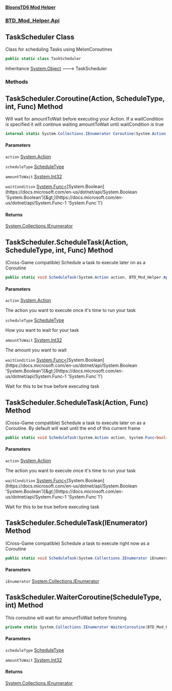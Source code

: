 #### [BloonsTD6 Mod Helper](index.md 'index')
### [BTD_Mod_Helper.Api](index.md#BTD_Mod_Helper.Api 'BTD_Mod_Helper.Api')

## TaskScheduler Class

Class for scheduling Tasks using MelonCoroutines

```csharp
public static class TaskScheduler
```

Inheritance [System.Object](https://docs.microsoft.com/en-us/dotnet/api/System.Object 'System.Object') &#129106; TaskScheduler
### Methods

<a name='BTD_Mod_Helper.Api.TaskScheduler.Coroutine(System.Action,BTD_Mod_Helper.Api.Enums.ScheduleType,int,System.Func_bool_)'></a>

## TaskScheduler.Coroutine(Action, ScheduleType, int, Func<bool>) Method

Will wait for amountToWait before executing your Action. If a waitCondition is specified it will continue waiting amountToWait until waitCondition is true

```csharp
internal static System.Collections.IEnumerator Coroutine(System.Action action, BTD_Mod_Helper.Api.Enums.ScheduleType scheduleType, int amountToWait, System.Func<bool> waitCondition=null);
```
#### Parameters

<a name='BTD_Mod_Helper.Api.TaskScheduler.Coroutine(System.Action,BTD_Mod_Helper.Api.Enums.ScheduleType,int,System.Func_bool_).action'></a>

`action` [System.Action](https://docs.microsoft.com/en-us/dotnet/api/System.Action 'System.Action')

<a name='BTD_Mod_Helper.Api.TaskScheduler.Coroutine(System.Action,BTD_Mod_Helper.Api.Enums.ScheduleType,int,System.Func_bool_).scheduleType'></a>

`scheduleType` [ScheduleType](BTD_Mod_Helper.Api.Enums.ScheduleType.md 'BTD_Mod_Helper.Api.Enums.ScheduleType')

<a name='BTD_Mod_Helper.Api.TaskScheduler.Coroutine(System.Action,BTD_Mod_Helper.Api.Enums.ScheduleType,int,System.Func_bool_).amountToWait'></a>

`amountToWait` [System.Int32](https://docs.microsoft.com/en-us/dotnet/api/System.Int32 'System.Int32')

<a name='BTD_Mod_Helper.Api.TaskScheduler.Coroutine(System.Action,BTD_Mod_Helper.Api.Enums.ScheduleType,int,System.Func_bool_).waitCondition'></a>

`waitCondition` [System.Func&lt;](https://docs.microsoft.com/en-us/dotnet/api/System.Func-1 'System.Func`1')[System.Boolean](https://docs.microsoft.com/en-us/dotnet/api/System.Boolean 'System.Boolean')[&gt;](https://docs.microsoft.com/en-us/dotnet/api/System.Func-1 'System.Func`1')

#### Returns
[System.Collections.IEnumerator](https://docs.microsoft.com/en-us/dotnet/api/System.Collections.IEnumerator 'System.Collections.IEnumerator')

<a name='BTD_Mod_Helper.Api.TaskScheduler.ScheduleTask(System.Action,BTD_Mod_Helper.Api.Enums.ScheduleType,int,System.Func_bool_)'></a>

## TaskScheduler.ScheduleTask(Action, ScheduleType, int, Func<bool>) Method

(Cross-Game compatible) Schedule a task to execute later on as a Coroutine

```csharp
public static void ScheduleTask(System.Action action, BTD_Mod_Helper.Api.Enums.ScheduleType scheduleType, int amountToWait, System.Func<bool> waitCondition=null);
```
#### Parameters

<a name='BTD_Mod_Helper.Api.TaskScheduler.ScheduleTask(System.Action,BTD_Mod_Helper.Api.Enums.ScheduleType,int,System.Func_bool_).action'></a>

`action` [System.Action](https://docs.microsoft.com/en-us/dotnet/api/System.Action 'System.Action')

The action you want to execute once it's time to run your task

<a name='BTD_Mod_Helper.Api.TaskScheduler.ScheduleTask(System.Action,BTD_Mod_Helper.Api.Enums.ScheduleType,int,System.Func_bool_).scheduleType'></a>

`scheduleType` [ScheduleType](BTD_Mod_Helper.Api.Enums.ScheduleType.md 'BTD_Mod_Helper.Api.Enums.ScheduleType')

How you want to wait for your task

<a name='BTD_Mod_Helper.Api.TaskScheduler.ScheduleTask(System.Action,BTD_Mod_Helper.Api.Enums.ScheduleType,int,System.Func_bool_).amountToWait'></a>

`amountToWait` [System.Int32](https://docs.microsoft.com/en-us/dotnet/api/System.Int32 'System.Int32')

The amount you want to wait

<a name='BTD_Mod_Helper.Api.TaskScheduler.ScheduleTask(System.Action,BTD_Mod_Helper.Api.Enums.ScheduleType,int,System.Func_bool_).waitCondition'></a>

`waitCondition` [System.Func&lt;](https://docs.microsoft.com/en-us/dotnet/api/System.Func-1 'System.Func`1')[System.Boolean](https://docs.microsoft.com/en-us/dotnet/api/System.Boolean 'System.Boolean')[&gt;](https://docs.microsoft.com/en-us/dotnet/api/System.Func-1 'System.Func`1')

Wait for this to be true before executing task

<a name='BTD_Mod_Helper.Api.TaskScheduler.ScheduleTask(System.Action,System.Func_bool_)'></a>

## TaskScheduler.ScheduleTask(Action, Func<bool>) Method

(Cross-Game compatible) Schedule a task to execute later on as a Coroutine. By default will wait until the end of this current frame

```csharp
public static void ScheduleTask(System.Action action, System.Func<bool> waitCondition=null);
```
#### Parameters

<a name='BTD_Mod_Helper.Api.TaskScheduler.ScheduleTask(System.Action,System.Func_bool_).action'></a>

`action` [System.Action](https://docs.microsoft.com/en-us/dotnet/api/System.Action 'System.Action')

The action you want to execute once it's time to run your task

<a name='BTD_Mod_Helper.Api.TaskScheduler.ScheduleTask(System.Action,System.Func_bool_).waitCondition'></a>

`waitCondition` [System.Func&lt;](https://docs.microsoft.com/en-us/dotnet/api/System.Func-1 'System.Func`1')[System.Boolean](https://docs.microsoft.com/en-us/dotnet/api/System.Boolean 'System.Boolean')[&gt;](https://docs.microsoft.com/en-us/dotnet/api/System.Func-1 'System.Func`1')

Wait for this to be true before executing task

<a name='BTD_Mod_Helper.Api.TaskScheduler.ScheduleTask(System.Collections.IEnumerator)'></a>

## TaskScheduler.ScheduleTask(IEnumerator) Method

(Cross-Game compatible) Schedule a task to execute right now as a Coroutine

```csharp
public static void ScheduleTask(System.Collections.IEnumerator iEnumerator);
```
#### Parameters

<a name='BTD_Mod_Helper.Api.TaskScheduler.ScheduleTask(System.Collections.IEnumerator).iEnumerator'></a>

`iEnumerator` [System.Collections.IEnumerator](https://docs.microsoft.com/en-us/dotnet/api/System.Collections.IEnumerator 'System.Collections.IEnumerator')

<a name='BTD_Mod_Helper.Api.TaskScheduler.WaiterCoroutine(BTD_Mod_Helper.Api.Enums.ScheduleType,int)'></a>

## TaskScheduler.WaiterCoroutine(ScheduleType, int) Method

This coroutine will wait for amountToWait before finishing

```csharp
private static System.Collections.IEnumerator WaiterCoroutine(BTD_Mod_Helper.Api.Enums.ScheduleType scheduleType, int amountToWait);
```
#### Parameters

<a name='BTD_Mod_Helper.Api.TaskScheduler.WaiterCoroutine(BTD_Mod_Helper.Api.Enums.ScheduleType,int).scheduleType'></a>

`scheduleType` [ScheduleType](BTD_Mod_Helper.Api.Enums.ScheduleType.md 'BTD_Mod_Helper.Api.Enums.ScheduleType')

<a name='BTD_Mod_Helper.Api.TaskScheduler.WaiterCoroutine(BTD_Mod_Helper.Api.Enums.ScheduleType,int).amountToWait'></a>

`amountToWait` [System.Int32](https://docs.microsoft.com/en-us/dotnet/api/System.Int32 'System.Int32')

#### Returns
[System.Collections.IEnumerator](https://docs.microsoft.com/en-us/dotnet/api/System.Collections.IEnumerator 'System.Collections.IEnumerator')